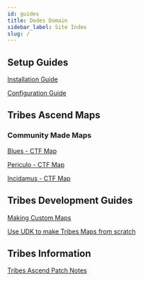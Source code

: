 ```yaml
---
id: guides
title: Dodes Domain
sidebar_label: Site Index
slug: /
---
```


## Setup Guides

[Installation Guide](how-to-install)

[Configuration Guide](how-to-config)

## Tribes Ascend Maps
### Community Made Maps
[Blues - CTF Map](custommaps/trctf-blues)

[Periculo - CTF Map](custommaps/trctf-periculo)

[Incidamus - CTF Map](custommaps/trctf-incidamus)

## Tribes Development Guides

[Making Custom Maps](development/how-to-make-maps)

[Use UDK to make Tribes Maps from scratch](development/how-to-udk)

## Tribes Information
[Tribes Ascend Patch Notes](information/patch-notes)



<!---
## Gameplay Guides

- [Movement](gameplay/how-to-move)
- [Shooting](gameplay/how-to-shoot)
- [Spot Cappers](gameplay/how-to-spot)
- [Competitive Format](gameplay/how-to-competitive)

### Roles
- [Offense](gameplay/how-to-offend)
- [Capping](gameplay/how-to-cap)
- [Heavy on Flag](gameplay/how-to-hof)
- [Defense](gameplay/how-to-defend)
- [Sniping](gameplay/how-to-snipe)
-->
